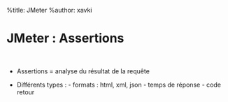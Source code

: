 %title: JMeter
%author: xavki

# JMeter : Assertions


<br>


* Assertions = analyse du résultat de la requête

* Différents types :
		- formats : html, xml, json
		- temps de réponse
		- code retour

